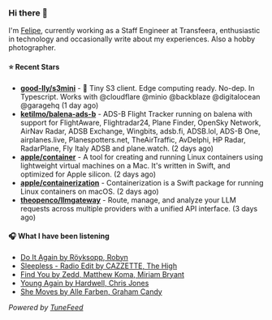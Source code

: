 ### Hi there 👋

I'm [Felipe](https://felipevm.com), currently working as a Staff Engineer at Transfeera, enthusiastic in technology and occasionally write about my experiences. Also a hobby photographer.

#### ⭐ Recent Stars
- **[good-lly/s3mini](https://github.com/good-lly/s3mini)** - 👶 Tiny S3 client. Edge computing ready. No-dep. In Typescript. Works with @cloudflare @minio @backblaze @digitalocean @garagehq (1 day ago)
- **[ketilmo/balena-ads-b](https://github.com/ketilmo/balena-ads-b)** - ADS-B Flight Tracker running on balena with support for FlightAware, Flightradar24, Plane Finder, OpenSky Network, AirNav Radar, ADSB Exchange, Wingbits, adsb.fi, ADSB.lol, ADS-B One, airplanes.live, Planespotters.net, TheAirTraffic, AvDelphi, HP Radar, RadarPlane, Fly Italy ADSB and plane.watch. (2 days ago)
- **[apple/container](https://github.com/apple/container)** - A tool for creating and running Linux containers using lightweight virtual machines on a Mac. It&#39;s written in Swift, and optimized for Apple silicon.  (2 days ago)
- **[apple/containerization](https://github.com/apple/containerization)** - Containerization is a Swift package for running Linux containers on macOS. (2 days ago)
- **[theopenco/llmgateway](https://github.com/theopenco/llmgateway)** - Route, manage, and analyze your LLM requests across multiple providers with a unified API interface. (3 days ago)

#### 🎧 What I have been listening
- [Do It Again by Röyksopp, Robyn](https://open.spotify.com/track/5Vc0rH2fEXElLnzIIxLwlp)
- [Sleepless - Radio Edit by CAZZETTE, The High](https://open.spotify.com/track/6AEMLsvCm4OYpN83ryOBMU)
- [Find You by Zedd, Matthew Koma, Miriam Bryant](https://open.spotify.com/track/7mazffu6nlIv0rtRyPDMTD)
- [Young Again by Hardwell, Chris Jones](https://open.spotify.com/track/2pnappP4F4nlPnYxGn5Ktt)
- [She Moves by Alle Farben, Graham Candy](https://open.spotify.com/track/6ggAYREO7PlFwI2vbOG3dp)

_Powered by [TuneFeed](https://tunefeed.app?ref=github.com)_
